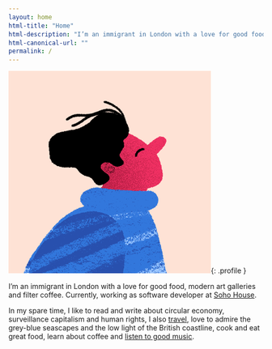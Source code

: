 ```yaml
---
layout: home
html-title: "Home"
html-description: "I’m an immigrant in London with a love for good food, modern art galleries and filter coffee. Currently, working as software developer."
html-canonical-url: ""
permalink: /
---
```


![Javier Sánchez](/assets/img/profile.png "Profile picture of Javier Sánchez"){: .profile }

I’m an immigrant in London with a love for good food, modern art galleries and filter coffee. Currently, working as software developer at [Soho House](https://www.sohohouse.com).

In my spare time, I like to read and write about circular economy, surveillance capitalism and human rights, I also [travel](https://www.javi.me.uk/categories/travels/), love to admire the grey-blue seascapes and the low light of the British coastline, cook and eat great food, learn about coffee and [listen to good music](https://bandcamp.com/donpotat).
